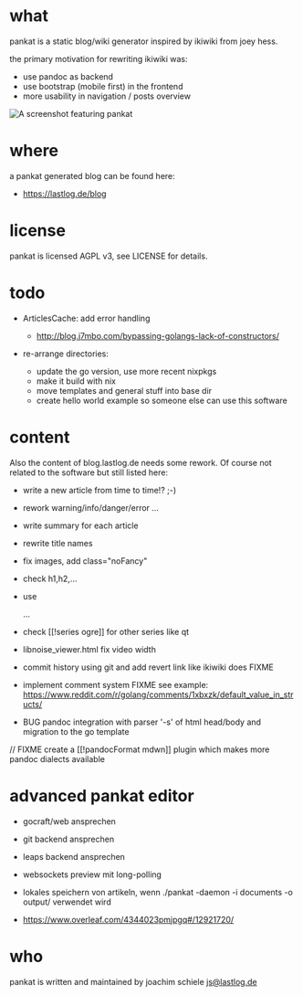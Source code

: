 # what
pankat is a static blog/wiki generator inspired by ikiwiki from joey hess.

the primary motivation for rewriting ikiwiki was:
 - use pandoc as backend
 - use bootstrap (mobile first) in the frontend
 - more usability in navigation / posts overview

![A screenshot featuring pankat](https://raw.githubusercontent.com/nixcloud/pankat/master/screenshots/pankat.jpg)

# where

a pankat generated blog can be found here:

* <https://lastlog.de/blog>

# license
pankat is licensed AGPL v3, see LICENSE for details.

# todo

* ArticlesCache: add error handling
  * http://blog.j7mbo.com/bypassing-golangs-lack-of-constructors/
  
* re-arrange directories: 
  * update the go version, use more recent nixpkgs
  * make it build with nix
  * move templates and general stuff into base dir
  * create hello world example so someone else can use this software

# content

Also the content of blog.lastlog.de needs some rework. Of course not related to the software but still listed here: 

* write a new article from time to time!? ;-)
* rework warning/info/danger/error ...
* write summary for each article
* rewrite title names
* fix images, add class="noFancy"
* check h1,h2,...
* use <div class="warn">...</div>
* check [[!series ogre]] for other series like qt
* libnoise_viewer.html fix video width

* commit history using git and add revert link like ikiwiki does FIXME
* implement comment system FIXME
   see example: https://www.reddit.com/r/golang/comments/1xbxzk/default_value_in_structs/

* BUG pandoc integration with parser '-s' of html head/body and migration to the go template

// FIXME create a [[!pandocFormat mdwn]] plugin which makes more pandoc dialects available

# advanced pankat editor

* gocraft/web ansprechen
* git backend ansprechen
* leaps backend ansprechen
* websockets preview mit long-polling
* lokales speichern von artikeln, wenn ./pankat -daemon -i documents -o output/ verwendet wird

* https://www.overleaf.com/4344023pmjpgq#/12921720/




# who
pankat is written and maintained by joachim schiele <js@lastlog.de>

